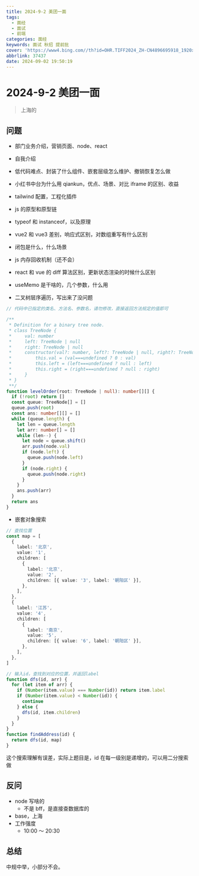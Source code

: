 ```yaml
---
title: 2024-9-2 美团一面
tags:
  - 面经
  - 面试
  - 前端
categories: 面经
keywords: 面试 秋招 提前批
cover: 'https://www4.bing.com//th?id=OHR.TIFF2024_ZH-CN4896695918_1920x1080.jpg&rf=LaDigue_1920x1080.jpg&pid=hp'
abbrlink: 37437
date: 2024-09-02 19:50:19
---
```


# 2024-9-2 美团一面

> 上海的

## 问题

- 部门业务介绍，营销页面、node、react
- 自我介绍
- 低代码难点、封装了什么组件、嵌套层级怎么维护、撤销恢复怎么做
- 小红书中台为什么用 qiankun，优点、场景、对比 iframe 的区别、收益
- tailwind 配置，工程化插件
- js 的原型和原型链
- typeof 和 instanceof，以及原理
- vue2 和 vue3 差别，响应式区别，对数组重写有什么区别
- 闭包是什么，什么场景
- js 内存回收机制（还不会）
- react 和 vue 的 diff 算法区别，更新状态渲染的时候什么区别
- useMemo 是干啥的，几个参数，什么用

- 二叉树层序遍历，写出来了没问题

```ts
// 代码中已指定的类名、方法名、参数名，请勿修改，直接返回方法规定的值即可

/**
 * Definition for a binary tree node.
 * class TreeNode {
 *     val: number
 *     left: TreeNode | null
 *     right: TreeNode | null
 *     constructor(val?: number, left?: TreeNode | null, right?: TreeNode | null) {
 *         this.val = (val===undefined ? 0 : val)
 *         this.left = (left===undefined ? null : left)
 *         this.right = (right===undefined ? null : right)
 *     }
 * }
 **/
function levelOrder(root: TreeNode | null): number[][] {
  if (!root) return []
  const queue: TreeNode[] = []
  queue.push(root)
  const ans: number[][] = []
  while (queue.length) {
    let len = queue.length
    let arr: number[] = []
    while (len--) {
      let node = queue.shift()
      arr.push(node.val)
      if (node.left) {
        queue.push(node.left)
      }
      if (node.right) {
        queue.push(node.right)
      }
    }
    ans.push(arr)
  }
  return ans
}
```

- 嵌套对象搜索

```ts
// 查找位置
const map = [
  {
    label: '北京',
    value: '1',
    children: [
      {
        label: '北京',
        value: '2',
        children: [{ value: '3', label: '朝阳区' }],
      },
    ],
  },
  {
    label: '江苏',
    value: '4',
    children: [
      {
        label: '南京',
        value: '5',
        children: [{ value: '6', label: '朝阳区' }],
      },
    ],
  },
]

// 输入id，查找到对应的位置，并返回label
function dfs(id, arr) {
  for (let item of arr) {
    if (Number(item.value) === Number(id)) return item.label
    if (Number(item.value) < Number(id)) {
      continue
    } else {
      dfs(id, item.children)
    }
  }
}
function findAddress(id) {
  return dfs(id, map)
}
```

这个搜索理解有误差，实际上题目是，id 在每一级别是递增的，可以用二分搜索做

## 反问

- node 写啥的
  - 不是 bff，是直接查数据库的
- base，上海
- 工作强度
  - 10:00 ～ 20:30

## 总结

中规中举，小部分不会。
